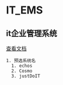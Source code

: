 IT_EMS
======================
it企业管理系统
-----

[查看文档](./doc/index.html)


    1. 预选系统名
      1. echos
      2. Cosmo
      3. justDoIT 
